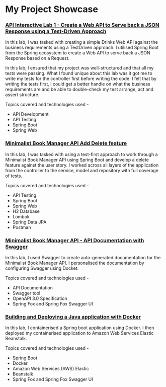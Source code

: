 # My Project Showcase


### <a href="https://github.com/karenrds/apilab1" target="_blank">API Interactive Lab 1 - Create a Web API to Serve back a JSON Response using a Test-Driven Approach</a>

In this lab, I was tasked with creating a simple Drinks Web API against the business requirements using a TestDriven approach. I utilised Spring Boot from the Spring ecosystem to create a Web API to serve back a JSON Response based on a Request.

In this lab, I ensured that my project
was well-structured and that all my
tests were passing.
What I found unique about this lab was
it got me to write my tests for the
controller first before writing the code. I
felt that by writing the tests first, I could
get a better handle on what the
business requirements are and be able
to double-check my test arrange, act
and assert structure. 

Topics covered and technologies used - 
* API Development
* API Testing
* Spring Boot
* Spring Web


### <a href="https://github.com/karenrds/book-manager-api" target="_blank">Minimalist Book Manager API Add Delete feature</a>

In this lab, I was tasked with using a
test-first approach to work through a
Minimalist Book Manager API using
Spring Boot and develop a delete
feature against the user story. I
worked across all layers of the
application from the controller to the
service, model and repository with full
coverage of tests.

Topics covered and technologies used -
* API Testing
* Spring Boot
* Spring Web
* H2 Database
* Lombok
* Spring Data JPA
* Postman

### <a href="https://github.com/karenrds/book-manager-api-with-spring-profiles" target="_blank">Minimalist Book Manager API - API Documentation with Swagger</a>

In this lab, I used Swagger to create
auto-generated documentation for the
Minimalist Book Manager API. I
personalised the documentation by
configuring Swagger using Docket.

Topics covered and technologies used - 
* API Documentation
* Swagger tool
* OpenAPI 3.0 Specification
* Spring Fox and Spring Fox Swagger UI

### <a href="https://github.com/karenrds/book-manager-api-with-swagger-java-docker-aws-lab" target="_blank">Building and Deploying a Java application with Docker</a>

In this lab, I containerised a Spring
boot application using Docker. I then
deployed my containerised application
to Amazon Web Services Elastic
Beanstalk.

Topics covered and technologies used - 
* Spring Boot
* Docker
* Amazon Web Services (AWS) Elastic
* Beanstalk
* Spring Fox and Spring Fox Swagger UI
